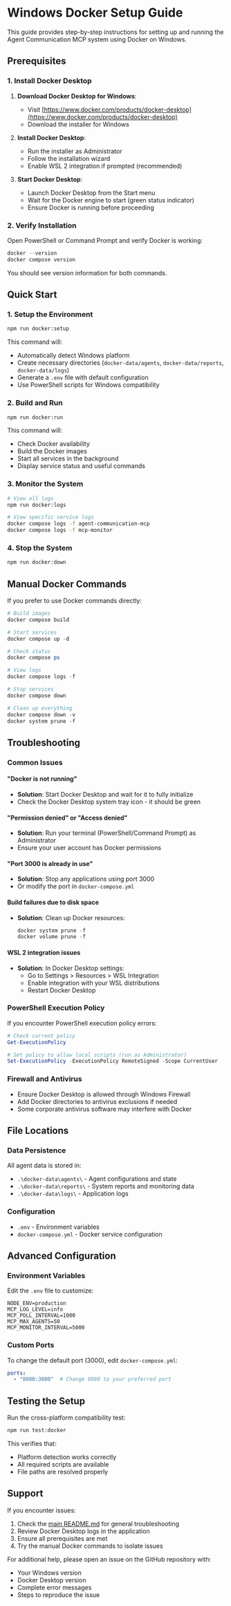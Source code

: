 # Windows Docker Setup Guide

This guide provides step-by-step instructions for setting up and running the Agent Communication MCP system using Docker on Windows.

## Prerequisites

### 1. Install Docker Desktop

1. **Download Docker Desktop for Windows**:
   - Visit [https://www.docker.com/products/docker-desktop](https://www.docker.com/products/docker-desktop)
   - Download the installer for Windows

2. **Install Docker Desktop**:
   - Run the installer as Administrator
   - Follow the installation wizard
   - Enable WSL 2 integration if prompted (recommended)

3. **Start Docker Desktop**:
   - Launch Docker Desktop from the Start menu
   - Wait for the Docker engine to start (green status indicator)
   - Ensure Docker is running before proceeding

### 2. Verify Installation

Open PowerShell or Command Prompt and verify Docker is working:

```powershell
docker --version
docker compose version
```

You should see version information for both commands.

## Quick Start

### 1. Setup the Environment

```bash
npm run docker:setup
```

This command will:
- Automatically detect Windows platform
- Create necessary directories (`docker-data/agents`, `docker-data/reports`, `docker-data/logs`)
- Generate a `.env` file with default configuration
- Use PowerShell scripts for Windows compatibility

### 2. Build and Run

```bash
npm run docker:run
```

This command will:
- Check Docker availability
- Build the Docker images
- Start all services in the background
- Display service status and useful commands

### 3. Monitor the System

```bash
# View all logs
npm run docker:logs

# View specific service logs
docker compose logs -f agent-communication-mcp
docker compose logs -f mcp-monitor
```

### 4. Stop the System

```bash
npm run docker:down
```

## Manual Docker Commands

If you prefer to use Docker commands directly:

```powershell
# Build images
docker compose build

# Start services
docker compose up -d

# Check status
docker compose ps

# View logs
docker compose logs -f

# Stop services
docker compose down

# Clean up everything
docker compose down -v
docker system prune -f
```

## Troubleshooting

### Common Issues

#### "Docker is not running"
- **Solution**: Start Docker Desktop and wait for it to fully initialize
- Check the Docker Desktop system tray icon - it should be green

#### "Permission denied" or "Access denied"
- **Solution**: Run your terminal (PowerShell/Command Prompt) as Administrator
- Ensure your user account has Docker permissions

#### "Port 3000 is already in use"
- **Solution**: Stop any applications using port 3000
- Or modify the port in `docker-compose.yml`

#### Build failures due to disk space
- **Solution**: Clean up Docker resources:
  ```powershell
  docker system prune -f
  docker volume prune -f
  ```

#### WSL 2 integration issues
- **Solution**: In Docker Desktop settings:
  - Go to Settings > Resources > WSL Integration
  - Enable integration with your WSL distributions
  - Restart Docker Desktop

### PowerShell Execution Policy

If you encounter PowerShell execution policy errors:

```powershell
# Check current policy
Get-ExecutionPolicy

# Set policy to allow local scripts (run as Administrator)
Set-ExecutionPolicy -ExecutionPolicy RemoteSigned -Scope CurrentUser
```

### Firewall and Antivirus

- Ensure Docker Desktop is allowed through Windows Firewall
- Add Docker directories to antivirus exclusions if needed
- Some corporate antivirus software may interfere with Docker

## File Locations

### Data Persistence
All agent data is stored in:
- `.\docker-data\agents\` - Agent configurations and state
- `.\docker-data\reports\` - System reports and monitoring data
- `.\docker-data\logs\` - Application logs

### Configuration
- `.env` - Environment variables
- `docker-compose.yml` - Docker service configuration

## Advanced Configuration

### Environment Variables

Edit the `.env` file to customize:

```env
NODE_ENV=production
MCP_LOG_LEVEL=info
MCP_POLL_INTERVAL=1000
MCP_MAX_AGENTS=50
MCP_MONITOR_INTERVAL=5000
```

### Custom Ports

To change the default port (3000), edit `docker-compose.yml`:

```yaml
ports:
  - "8080:3000"  # Change 8080 to your preferred port
```

## Testing the Setup

Run the cross-platform compatibility test:

```bash
npm run test:docker
```

This verifies that:
- Platform detection works correctly
- All required scripts are available
- File paths are resolved properly

## Support

If you encounter issues:

1. Check the [main README.md](../README.md) for general troubleshooting
2. Review Docker Desktop logs in the application
3. Ensure all prerequisites are met
4. Try the manual Docker commands to isolate issues

For additional help, please open an issue on the GitHub repository with:
- Your Windows version
- Docker Desktop version
- Complete error messages
- Steps to reproduce the issue
